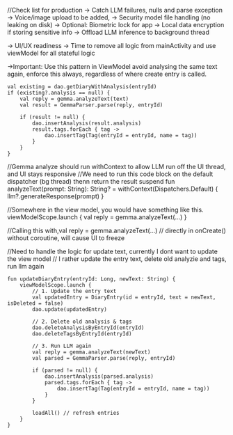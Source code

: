 //Check list for production
-> Catch LLM failures, nulls and parse exception
-> Voice/image upload to be added, 
-> Security model file handling (no leaking on disk)
-> Optional: Biometric lock for app
-> Local data encryption if storing sensitive info
-> Offload LLM inference to background thread

-> UI/UX readiness
-> Time to remove all logic from mainActivity and use viewModel for all stateful logic

->Important:
Use this pattern in ViewModel avoid analysing the same text again, enforce this always, regardless of where create entry is called.

```
val existing = dao.getDiaryWithAnalysis(entryId)
if (existing?.analysis == null) {
    val reply = gemma.analyzeText(text)
    val result = GemmaParser.parse(reply, entryId)

    if (result != null) {
        dao.insertAnalysis(result.analysis)
        result.tags.forEach { tag ->
            dao.insertTag(Tag(entryId = entryId, name = tag))
        }
    }
}
```

//Gemma analyze should run withContext to allow LLM run off the UI thread, and UI stays responsive
//We need to run this code block on the default dispatcher (bg thread) thenn return the result
suspend fun analyzeText(prompt: String): String? = withContext(Dispatchers.Default) {
    llm?.generateResponse(prompt)
}

//Somewhere in the view model, you would have something like this.
viewModelScope.launch {
    val reply = gemma.analyzeText(...)
}

//Calling this with,val reply = gemma.analyzeText(...) // directly in onCreate() without coroutine, will cause UI to freeze

//Need to handle the logic for update text, currently I dont want to update the view model
// I rather update the entry text, delete old analyzie and tags, run llm again 
```
fun updateDiaryEntry(entryId: Long, newText: String) {
    viewModelScope.launch {
        // 1. Update the entry text
        val updatedEntry = DiaryEntry(id = entryId, text = newText, isDeleted = false)
        dao.update(updatedEntry)

        // 2. Delete old analysis & tags
        dao.deleteAnalysisByEntryId(entryId)
        dao.deleteTagsByEntryId(entryId)

        // 3. Run LLM again
        val reply = gemma.analyzeText(newText)
        val parsed = GemmaParser.parse(reply, entryId)

        if (parsed != null) {
            dao.insertAnalysis(parsed.analysis)
            parsed.tags.forEach { tag ->
                dao.insertTag(Tag(entryId = entryId, name = tag))
            }
        }

        loadAll() // refresh entries
    }
}
```


